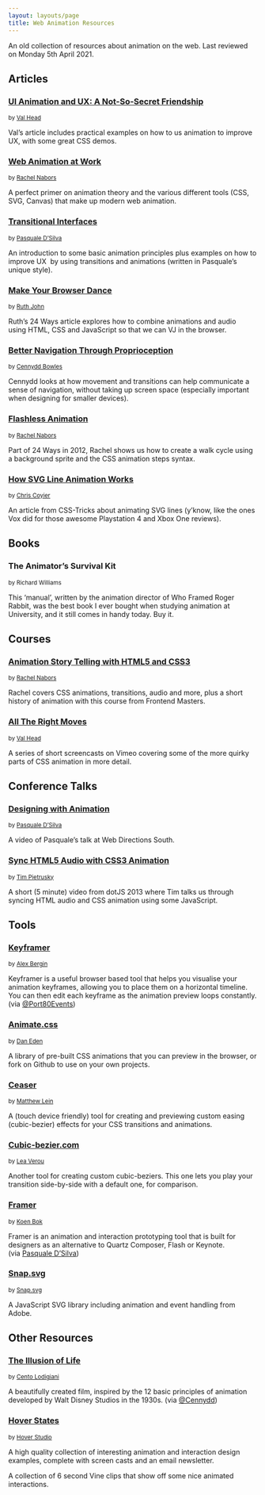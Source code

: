 ```yaml
---
layout: layouts/page
title: Web Animation Resources
---
```


An old collection of resources about animation on the web. Last reviewed on Monday 5th April 2021.

## Articles

### [UI Animation and UX: A Not-So-Secret Friendship][1]

<small>
  by <a href="https://twitter.com/vlh">Val Head</a>
</small>

Val’s article includes practical examples on how to us animation to improve UX, with some great CSS demos.

### [Web Animation at Work][2]

<small>
  by <a href="https://twitter.com/rachelnabors">Rachel Nabors</a>
</small>

A perfect primer on animation theory and the various different tools (CSS, SVG, Canvas) that make up modern web animation.

### [Transitional Interfaces][3]

<small>
  by <a href="https://twitter.com/pasql">Pasquale D’Silva</a>
</small>

An introduction to some basic animation principles plus examples on how to improve UX  by using transitions and animations (written in Pasquale’s unique style).

### [Make Your Browser Dance][5]

<small>
  by <a title="Ruth John’s Twitter" href="https://twitter.com/rumyra">Ruth John</a>
</small>

Ruth’s 24 Ways article explores how to combine animations and audio using HTML, CSS and JavaScript so that we can VJ in the browser.

### [Better Navigation Through Proprioception][6]

<small>
  by <a href="https://twitter.com/Cennydd">Cennydd Bowles</a>
</small>

Cennydd looks at how movement and transitions can help communicate a sense of navigation, without taking up screen space (especially important when designing for smaller devices).

### [Flashless Animation][7]

<small>
  by <a href="https://twitter.com/rachelnabors">Rachel Nabors</a>
</small>

Part of 24 Ways in 2012, Rachel shows us how to create a walk cycle using a background sprite and the CSS animation steps syntax.

### [How SVG Line Animation Works][8]

<small>
  by <a title="Chris Coyier’s Twitter" href="https://twitter.com/chriscoyier">Chris Coyier</a>
</small>

An article from CSS-Tricks about animating SVG lines (y’know, like the ones Vox did for those awesome Playstation 4 and Xbox One reviews).

## Books

### The Animator’s Survival Kit

<small>
  by Richard Williams
</small>

This ‘manual’, written by the animation director of Who Framed Roger Rabbit, was the best book I ever bought when studying animation at University, and it still comes in handy today. Buy it.

## Courses

### [Animation Story Telling with HTML5 and CSS3][12]

<small>
  by <a href="https://twitter.com/rachelnabors">Rachel Nabors</a>
</small>

Rachel covers CSS animations, transitions, audio and more, plus a short history of animation with this course from Frontend Masters.

### [All The Right Moves][13]

<small>
  by <a href="https://twitter.com/vlh">Val Head</a>
</small>

A series of short screencasts on Vimeo covering some of the more quirky parts of CSS animation in more detail.

## Conference Talks

### [Designing with Animation][14]

<small>
  by <a href="https://twitter.com/pasql">Pasquale D’Silva</a>
</small>

A video of Pasquale’s talk at Web Directions South.

### [Sync HTML5 Audio with CSS3 Animation][15]

<small>
  by <a title="Tim Pietrusky’s Twitter" href="https://twitter.com/TimPietrusky">Tim Pietrusky</a>
</small>

A short (5 minute) video from dotJS 2013 where Tim talks us through syncing HTML audio and CSS animation using some JavaScript.

## Tools

### [Keyframer][16]

<small>
  by <a title="Alex Bergin’s Website" href="http://alexberg.in/">Alex Bergin</a>
</small>

Keyframer is a useful browser based tool that helps you visualise your animation keyframes, allowing you to place them on a horizontal timeline. You can then edit each keyframe as the animation preview loops constantly. (via [@Port80Events][17])

### [Animate.css][18]

<small>
  by <a href="https://twitter.com/_dte">Dan Eden</a>
</small>

A library of pre-built CSS animations that you can preview in the browser, or fork on Github to use on your own projects.

### [Ceaser][19]

<small>
  by <a href="https://twitter.com/matthewlein">Matthew Lein</a>
</small>

A (touch device friendly) tool for creating and previewing custom easing (cubic-bezier) effects for your CSS transitions and animations.

### [Cubic-bezier.com][20]

<small>
  by <a href="https://twitter.com/leaverou">Lea Verou</a>
</small>

Another tool for creating custom cubic-beziers. This one lets you play your transition side-by-side with a default one, for comparison.

### [Framer][23]

<small>
  by <a title="Koen Bok on Twitter" href="https://twitter.com/koenbok">Koen Bok</a>
</small>

Framer is an animation and interaction prototyping tool that is built for designers as an alternative to Quartz Composer, Flash or Keynote. (via [Pasquale D&#8217;Silva][24])

### [Snap.svg][25]

<small>
  by <a title="Snap.svg on Twitter" href="https://twitter.com/Snapsvg">Snap.svg</a>
</small>

A JavaScript SVG library including animation and event handling from Adobe.

## Other Resources

### [The Illusion of Life][26]

<small>
  by <a title="Cento Lodigiani on Vimeo" href="http://vimeo.com/centodesign">Cento Lodigiani</a>
</small>

A beautifully created film, inspired by the 12 basic principles of animation developed by Walt Disney Studios in the 1930s. (via [@Cennydd][27])

### [Hover States][28]

<small>
  by <a title="Hover Studio on Twitter" href="https://twitter.com/hover_studio">Hover Studio</a>
</small>

A high quality collection of interesting animation and interaction design examples, complete with screen casts and an email newsletter.

A collection of 6 second Vine clips that show off some nice animated interactions.

 [1]: http://alistapart.com/article/ui-animation-and-ux-a-not-so-secret-friendship
 [2]: http://alistapart.com/article/web-animation-at-work
 [3]: https://medium.com/design-ux/926eb80d64e3
 [4]: http://uxdesign.smashingmagazine.com/2012/10/30/motion-animation-new-mobile-ux-design-material/
 [5]: http://24ways.org/2013/make-your-browser-dance/ "Make Your Browser Dance on 24 Ways"
 [6]: http://alistapart.com/column/better-navigation-through-proprioception
 [7]: http://24ways.org/2012/flashless-animation/
 [8]: http://css-tricks.com/svg-line-animation-works/ "An SVG Animation article on CSS-Tricks"
 [9]: http://www.fivesimplesteps.com/products/css-animations
 [10]: http://en.wikipedia.org/wiki/The_Animator's_Survival_Kit
 [11]: http://www.lynda.com/CSS-tutorials/CSS-Animations/115434-2.html
 [12]: http://frontendmasters.com/courses/animation-storytelling-html5-css3/ "Animation Story Telling with HTML5 and CSS3 by Rachel Nabors"
 [13]: http://vimeo.com/channels/alltherightmoves/ "All The Right Moves on Vimeo"
 [14]: http://www.youtube.com/watch?v=TMe0WnkF1Lc&feature=share&list=UURx1y52pfeMwbuer9Vh2u-A&index=26
 [15]: http://www.youtube.com/watch?v=Btpjk_NzleQ "A short video on YouTube"
 [16]: http://alexberg.in/keyframer/ "Keyframer"
 [17]: https://twitter.com/port80events "Port80 Events’ Twitter Page"
 [18]: http://daneden.github.io/animate.css/
 [19]: http://matthewlein.com/ceaser/
 [20]: http://cubic-bezier.com/ "Cubic Bezier"
 [21]: http://bennettfeely.com/cssynth/ "CSSynth"
 [22]: http://bouncejs.com/ "Bounce.js"
 [23]: http://www.framerjs.com/ "Framer"
 [24]: https://twitter.com/pasql "Pasquale D'Silva on Twitter"
 [25]: http://snapsvg.io/ "Snap.svg on the web"
 [26]: http://vimeo.com/93206523 "The Illusion of Life on Vimeo"
 [27]: https://twitter.com/Cennydd "Cennydd Bowles on Twitter"
 [28]: http://hoverstat.es/
 [29]: http://useyourinterface.com/ "Use Your Interface"
 [30]: https://twitter.com/tomalloyd "Tom’s Twitter Page"
 [31]: http://sixux.com/ "SIX UX blog"